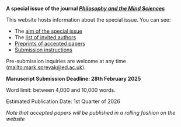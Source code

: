 **A special issue of the journal [_Philosophy and the Mind Sciences_](https://philosophymindscience.org/index.php/phimisci/announcement/view/53)**

This website hosts information about the special issue. You can see:

- The [aim of the special issue](cfp.md)
- The [list of invited authors](authors.md)
- [Preprints of accepted papers](preprints/preprints.md)
- [Submission instructions](https://philosophymindscience.org/index.php/phimisci/about/submissions)

Pre-submission inquiries are welcome at any time (<mailto:mark.sprevak@ed.ac.uk>).

**Manuscript Submission Deadline: 28th February 2025**

Word limit: between 4,000 and 10,000 words.

Estimated Publication Date: 1st Quarter of 2026

*Note that accepted papers will be published in a rolling fashion on the website*
